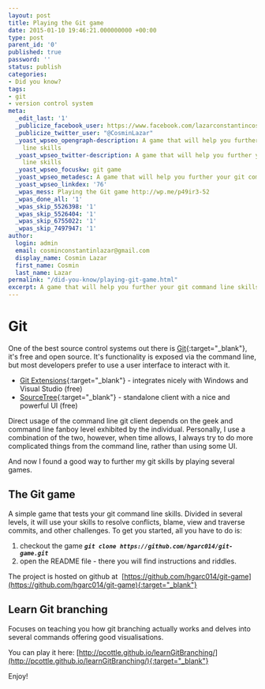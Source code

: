 ```yaml
---
layout: post
title: Playing the Git game
date: 2015-01-10 19:46:21.000000000 +00:00
type: post
parent_id: '0'
published: true
password: ''
status: publish
categories:
- Did you know?
tags:
- git
- version control system
meta:
  _edit_last: '1'
  _publicize_facebook_user: https://www.facebook.com/lazarconstantincosmin
  _publicize_twitter_user: "@CosminLazar"
  _yoast_wpseo_opengraph-description: A game that will help you further your git command
    line skills
  _yoast_wpseo_twitter-description: A game that will help you further your git command
    line skills
  _yoast_wpseo_focuskw: git game
  _yoast_wpseo_metadesc: A game that will help you further your git command line skills
  _yoast_wpseo_linkdex: '76'
  _wpas_mess: Playing the Git game http://wp.me/p49ir3-52
  _wpas_done_all: '1'
  _wpas_skip_5526398: '1'
  _wpas_skip_5526404: '1'
  _wpas_skip_6755022: '1'
  _wpas_skip_7497947: '1'
author:
  login: admin
  email: cosminconstantinlazar@gmail.com
  display_name: Cosmin Lazar
  first_name: Cosmin
  last_name: Lazar
permalink: "/did-you-know/playing-git-game.html"
excerpt: A game that will help you further your git command line skills
---
```

# Git

One of the best source control systems out there is [Git](http://git-scm.com/){:target="_blank"}, it's free and open source. It's functionality is exposed via the command line, but most developers prefer to use a user interface to interact with it.

- [Git Extensions](http://sourceforge.net/projects/gitextensions/){:target="_blank"} - integrates nicely with Windows and Visual Studio (free)
- [SourceTree](http://www.sourcetreeapp.com/){:target="_blank"} - standalone client with a nice and powerful UI (free)

Direct usage of the command line git client depends on the geek and command line fanboy level exhibited by the individual. Personally, I use a combination of the two, however, when time allows, I always try to do more complicated things from the command line, rather than using some UI. 

And now I found a good way to further my git skills by playing several games.

## The Git game

A simple game that tests your git command line skills. Divided in several levels, it will use your skills to resolve conflicts, blame, view and traverse commits, and other challenges. To get you started, all you have to do is:

1. checkout the game _**`git clone https://github.com/hgarc014/git-game.git`**_
2. open the README file - there you will find instructions and riddles.

The project is hosted on github at  [https://github.com/hgarc014/git-game](https://github.com/hgarc014/git-game){:target="_blank"}

## Learn Git branching

Focuses on teaching you how git branching actually works and delves into several commands offering good visualisations.

You can play it here: [http://pcottle.github.io/learnGitBranching/](http://pcottle.github.io/learnGitBranching/){:target="_blank"}

Enjoy!

